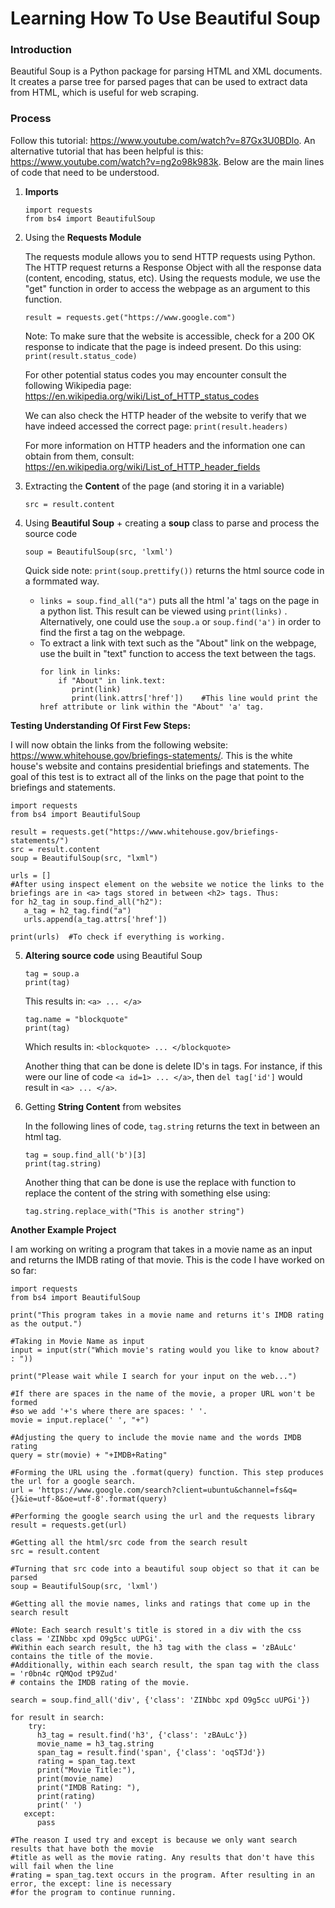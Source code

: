 # Learning How To Use Beautiful Soup

### Introduction

Beautiful Soup is a Python package for parsing HTML and XML documents. It creates a parse tree for parsed pages that can be used to extract data from HTML, which is useful for web scraping.

### Process

Follow this tutorial: https://www.youtube.com/watch?v=87Gx3U0BDlo. An alternative tutorial that has been helpful is this: https://www.youtube.com/watch?v=ng2o98k983k. Below are the main lines of code that need to be understood.

1. **Imports**

   ```
   import requests  
   from bs4 import BeautifulSoup  
   ```

2. Using the **Requests Module**

   The requests module allows you to send HTTP requests using Python. The HTTP request returns a Response Object with all the response data (content, encoding,     status, etc). Using the requests module, we use the "get" function in order to access the webpage as an argument to this function.

   ```
   result = requests.get("https://www.google.com")
   ```
   
   Note: To make sure that the website is accessible, check for a 200 OK response to indicate that the page is indeed present. Do this using: ``` print(result.status_code) ```
   
   For other potential status codes you may encounter consult the following
   Wikipedia page: https://en.wikipedia.org/wiki/List_of_HTTP_status_codes
   
   We can also check the HTTP header of the website to verify that we have 
   indeed accessed the correct page: ```print(result.headers)```
   
   For more information on HTTP headers and the information one can obtain from them,
   consult: https://en.wikipedia.org/wiki/List_of_HTTP_header_fields
   
   
3. Extracting the **Content** of the page (and storing it in a variable)

   ```src = result.content```
 
4. Using **Beautiful Soup** + creating a **soup** class to parse and process the source code

   ```soup = BeautifulSoup(src, 'lxml')```
   
   Quick side note: ```print(soup.prettify())``` returns the html source code in a formmated way.

   * ```links = soup.find_all("a")``` puts all the html 'a' tags on the page in a python list. This result can be viewed using ```print(links)``` . Alternatively, one could use the ```soup.a``` or ```soup.find('a')``` in order to find the first a tag on the webpage.
   * To extract a link with text such as the "About" link on the webpage, use the built in "text" function to access the text between the <a> </a> tags.
     ```
     for link in links:
         if "About" in link.text:
            print(link)
            print(link.attrs['href'])    #This line would print the href attribute or link within the "About" 'a' tag.
     ```

**Testing Understanding Of First Few Steps:**

I will now obtain the links from the following website: https://www.whitehouse.gov/briefings-statements/. This is the white house's website and contains presidential briefings and statements. The goal of this test is to extract all of the links on the page that point to the briefings and statements. 

```
import requests
from bs4 import BeautifulSoup

result = requests.get("https://www.whitehouse.gov/briefings-statements/")
src = result.content
soup = BeautifulSoup(src, "lxml")

urls = []
#After using inspect element on the website we notice the links to the briefings are in <a> tags stored in between <h2> tags. Thus:
for h2_tag in soup.find_all("h2"):
   a_tag = h2_tag.find("a")
   urls.append(a_tag.attrs['href'])
   
print(urls)  #To check if everything is working.
```

5. **Altering source code** using Beautiful Soup
   ```
   tag = soup.a
   print(tag)
   ```
   This results in: ```<a> ... </a>```
   
   ```
   tag.name = "blockquote"
   print(tag)
   ```
   Which results in: ```<blockquote> ... </blockquote>```
   
   Another thing that can be done is delete ID's in tags. For instance, if this were our line of code ```<a id=1> ... </a>```, then ```del tag['id']``` would result in ```<a> ... </a>```.
   
6. Getting **String Content** from websites

   In the following lines of code, ```tag.string``` returns the text in between an html tag.
   ```
   tag = soup.find_all('b')[3]
   print(tag.string)
   ```
   
   Another thing that can be done is use the replace with function to replace the content of the string with something else using:
   ```
   tag.string.replace_with("This is another string")
   ```

**Another Example Project**

I am working on writing a program that takes in a movie name as an input and returns the IMDB rating of that movie. This is the code I have worked on so far:

   ```
   import requests
   from bs4 import BeautifulSoup

   print("This program takes in a movie name and returns it's IMDB rating as the output.")

   #Taking in Movie Name as input
   input = input(str("Which movie's rating would you like to know about? : "))

   print("Please wait while I search for your input on the web...")

   #If there are spaces in the name of the movie, a proper URL won't be formed
   #so we add '+'s where there are spaces: ' '.
   movie = input.replace(' ', "+")

   #Adjusting the query to include the movie name and the words IMDB rating
   query = str(movie) + "+IMDB+Rating"

   #Forming the URL using the .format(query) function. This step produces the url for a google search.
   url = 'https://www.google.com/search?client=ubuntu&channel=fs&q={}&ie=utf-8&oe=utf-8'.format(query)

   #Performing the google search using the url and the requests library
   result = requests.get(url)

   #Getting all the html/src code from the search result
   src = result.content

   #Turning that src code into a beautiful soup object so that it can be parsed
   soup = BeautifulSoup(src, 'lxml')

   #Getting all the movie names, links and ratings that come up in the search result
   
   #Note: Each search result's title is stored in a div with the css class = 'ZINbbc xpd O9g5cc uUPGi'.
   #Within each search result, the h3 tag with the class = 'zBAuLc' contains the title of the movie.
   #Additionally, within each search result, the span tag with the class = 'r0bn4c rQMQod tP9Zud'
   # contains the IMDB rating of the movie.
   
   search = soup.find_all('div', {'class': 'ZINbbc xpd O9g5cc uUPGi'})

   for result in search:
       try:
         h3_tag = result.find('h3', {'class': 'zBAuLc'})
         movie_name = h3_tag.string
         span_tag = result.find('span', {'class': 'oqSTJd'})
         rating = span_tag.text
         print("Movie Title:"),
         print(movie_name)
         print("IMDB Rating: "),
         print(rating)
         print(' ')
      except:
         pass

   #The reason I used try and except is because we only want search results that have both the movie
   #title as well as the movie rating. Any results that don't have this will fail when the line
   #rating = span_tag.text occurs in the program. After resulting in an error, the except: line is necessary
   #for the program to continue running.

   ```
   
